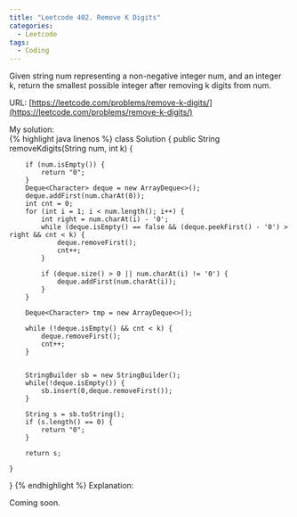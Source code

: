 ```yaml
---
title: "Leetcode 402. Remove K Digits"
categories:
  - Leetcode
tags:
  - Coding
---
```

Given string num representing a non-negative integer num, and an integer k, return the smallest possible integer after removing k digits from num.

URL: [https://leetcode.com/problems/remove-k-digits/](https://leetcode.com/problems/remove-k-digits/)

My solution:  
{% highlight java linenos %}
class Solution {
    public String removeKdigits(String num, int k) {

        if (num.isEmpty()) {
            return "0";
        }
        Deque<Character> deque = new ArrayDeque<>();
        deque.addFirst(num.charAt(0));
        int cnt = 0;
        for (int i = 1; i < num.length(); i++) {
            int right = num.charAt(i) - '0';
            while (deque.isEmpty() == false && (deque.peekFirst() - '0') > right && cnt < k) {
                deque.removeFirst();
                cnt++;
            }

            if (deque.size() > 0 || num.charAt(i) != '0') {
                deque.addFirst(num.charAt(i));
            }
        }

        Deque<Character> tmp = new ArrayDeque<>();
        
        while (!deque.isEmpty() && cnt < k) {     
            deque.removeFirst();
            cnt++;
        }
     
        
        StringBuilder sb = new StringBuilder();
        while(!deque.isEmpty()) {
            sb.insert(0,deque.removeFirst());
        }
        
        String s = sb.toString();
        if (s.length() == 0) {
            return "0";
        }
         
        return s;
        
    }
}
{% endhighlight %}
Explanation:  

Coming soon.